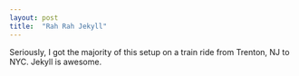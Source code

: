 ```yaml
---
layout: post
title:  "Rah Rah Jekyll"
---
```


Seriously, I got the majority of this setup on a train ride from Trenton, NJ to NYC. Jekyll is awesome.